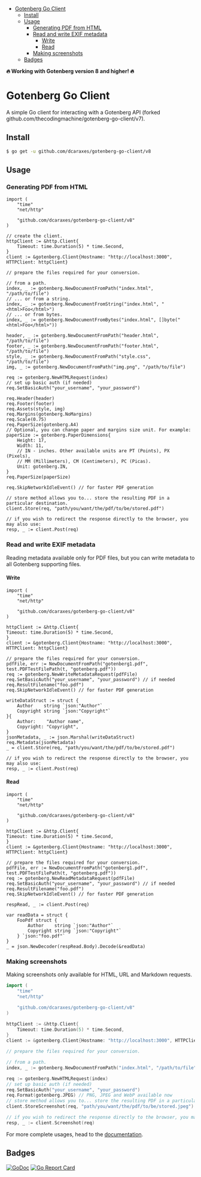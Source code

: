 <!-- TOC start (generated with https://github.com/derlin/bitdowntoc) -->

- [Gotenberg Go Client](#gotenberg-go-client)
   * [Install](#install)
   * [Usage](#usage)
      + [Generating PDF from HTML](#generating-pdf-from-html)
      + [Read and write EXIF metadata](#read-and-write-exif-metadata)
         - [Write](#write)
         - [Read](#read)
      + [Making screenshots](#making-screenshots)
   * [Badges](#badges)

<!-- TOC end -->

**🔥 Working with Gotenberg version 8 and higher! 🔥**

# Gotenberg Go Client

A simple Go client for interacting with a Gotenberg API (forked github.com/thecodingmachine/gotenberg-go-client/v7).

## Install

```bash
$ go get -u github.com/dcaraxes/gotenberg-go-client/v8
```

## Usage

### Generating PDF from HTML
```golang
import (
    "time"
    "net/http"

    "github.com/dcaraxes/gotenberg-go-client/v8"
)

// create the client.
httpClient := &http.Client{
    Timeout: time.Duration(5) * time.Second,
}
client := &gotenberg.Client{Hostname: "http://localhost:3000", HTTPClient: httpClient}

// prepare the files required for your conversion.

// from a path.
index, _ := gotenberg.NewDocumentFromPath("index.html", "/path/to/file")
// ... or from a string.
index, _ := gotenberg.NewDocumentFromString("index.html", "<html>Foo</html>")
// ... or from bytes.
index, _ := gotenberg.NewDocumentFromBytes("index.html", []byte("<html>Foo</html>"))

header, _ := gotenberg.NewDocumentFromPath("header.html", "/path/to/file")
footer, _ := gotenberg.NewDocumentFromPath("footer.html", "/path/to/file")
style, _ := gotenberg.NewDocumentFromPath("style.css", "/path/to/file")
img, _ := gotenberg.NewDocumentFromPath("img.png", "/path/to/file")

req := gotenberg.NewHTMLRequest(index)
// set up basic auth (if needed)
req.SetBasicAuth("your_username", "your_password")

req.Header(header)
req.Footer(footer)
req.Assets(style, img)
req.Margins(gotenberg.NoMargins)
req.Scale(0.75)
req.PaperSize(gotenberg.A4)
// Optional, you can change paper and margins size unit. For example:
paperSize := gotenberg.PaperDimensions{
	Height: 17, 
	Width: 11,
	// IN - inches. Other available units are PT (Points), PX (Pixels), 
	// MM (Millimeters), CM (Centimeters), PC (Picas).
	Unit: gotenberg.IN,
}
req.PaperSize(paperSize)

req.SkipNetworkIdleEvent() // for faster PDF generation

// store method allows you to... store the resulting PDF in a particular destination.
client.Store(req, "path/you/want/the/pdf/to/be/stored.pdf")

// if you wish to redirect the response directly to the browser, you may also use:
resp, _ := client.Post(req)
```

### Read and write EXIF metadata
Reading metadata available only for PDF files, but you can write metadata to all Gotenberg supporting files.
#### Write
```golang
import (
	"time"
	"net/http"

	"github.com/dcaraxes/gotenberg-go-client/v8"
)

httpClient := &http.Client{
Timeout: time.Duration(5) * time.Second,
}
client := &gotenberg.Client{Hostname: "http://localhost:3000", HTTPClient: httpClient}

// prepare the files required for your conversion.
pdfFile, err := NewDocumentFromPath("gotenberg1.pdf", test.PDFTestFilePath(t, "gotenberg.pdf"))
req := gotenberg.NewWriteMetadataRequest(pdfFile)
req.SetBasicAuth("your_username", "your_password") // if needed
req.ResultFilename("foo.pdf")
req.SkipNetworkIdleEvent() // for faster PDF generation

writeDataStruct := struct {
    Author    string `json:"Author"`
    Copyright string `json:"Copyright"`
}{
    Author:    "Author name",
    Copyright: "Copyright",
}
jsonMetadata, _ := json.Marshal(writeDataStruct)
req.Metadata(jsonMetadata)
_ = client.Store(req, "path/you/want/the/pdf/to/be/stored.pdf")

// if you wish to redirect the response directly to the browser, you may also use:
resp, _ := client.Post(req)
```

#### Read
```golang
import (
	"time"
	"net/http"

	"github.com/dcaraxes/gotenberg-go-client/v8"
)

httpClient := &http.Client{
Timeout: time.Duration(5) * time.Second,
}
client := &gotenberg.Client{Hostname: "http://localhost:3000", HTTPClient: httpClient}

// prepare the files required for your conversion.
pdfFile, err := NewDocumentFromPath("gotenberg1.pdf", test.PDFTestFilePath(t, "gotenberg.pdf"))
req := gotenberg.NewReadMetadataRequest(pdfFile)
req.SetBasicAuth("your_username", "your_password") // if needed
req.ResultFilename("foo.pdf")
req.SkipNetworkIdleEvent() // for faster PDF generation

respRead, _ := client.Post(req)

var readData = struct {
    FooPdf struct {
        Author    string `json:"Author"`
        Copyright string `json:"Copyright"`
    } `json:"foo.pdf"`
}
_ = json.NewDecoder(respRead.Body).Decode(&readData)
```

### Making screenshots
Making screenshots only available for HTML, URL and Markdown requests.
```go
import (
    "time"
    "net/http"

    "github.com/dcaraxes/gotenberg-go-client/v8"
)

httpClient := &http.Client{
    Timeout: time.Duration(5) * time.Second,
}
client := &gotenberg.Client{Hostname: "http://localhost:3000", HTTPClient: httpClient}

// prepare the files required for your conversion.

// from a path.
index, _ := gotenberg.NewDocumentFromPath("index.html", "/path/to/file")

req := gotenberg.NewHTMLRequest(index)
// set up basic auth (if needed)
req.SetBasicAuth("your_username", "your_password")
req.Format(gotenberg.JPEG) // PNG, JPEG and WebP available now
// store method allows you to... store the resulting PDF in a particular destination.
client.StoreScreenshot(req, "path/you/want/the/pdf/to/be/stored.jpeg")

// if you wish to redirect the response directly to the browser, you may also use:
resp, _ := client.Screenshot(req)
```


For more complete usages, head to the [documentation](https://gotenberg.dev/).

## Badges

[![GoDoc](https://godoc.org/github.com/dcaraxes/gotenberg-go-client/v8?status.svg)](https://godoc.org/github.com/dcaraxes/gotenberg-go-client/v8)
[![Go Report Card](https://goreportcard.com/badge/github.com/dcaraxes/gotenberg-go-client/v8)](https://goreportcard.com/report/github.com/dcaraxes/gotenberg-go-client/v8)
